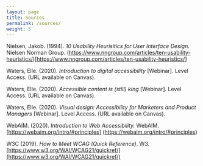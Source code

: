 ```yaml
---
layout: page
title: Sources
permalink: /sources/
weight: 5
---
```


Nielsen, Jakob. (1994). *10 Usability Heurisitics for User Interface Design.* Nielsen Norman Group. (https://www.nngroup.com/articles/ten-usability-heuristics/)[https://www.nngroup.com/articles/ten-usability-heuristics/]

Waters, Elle. (2020). *Introduction to digital accessibility* [Webinar]. Level Access. (URL available on Canvas).

Waters, Elle. (2020). *Accessible content is (still) king* [Webinar]. Level Access. (URL available on Canvas).

Waters, Elle. (2020). *Visual design: Accessibility for Marketers and Product Managers* [Webinar]. Level Access. (URL available on Canvas).

WebAIM. (2020). *Introduction to Web Accessibility.* WebAIM. [https://webaim.org/intro/#principles] (https://webaim.org/intro/#principles)

W3C (2019). *How to Meet WCAG (Quick Reference)*. W3. [https://www.w3.org/WAI/WCAG21/quickref/](https://www.w3.org/WAI/WCAG21/quickref/)
